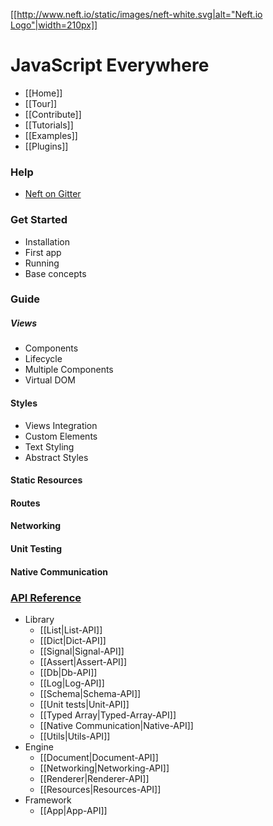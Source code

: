 [[[http://www.neft.io/static/images/neft-white.svg|alt="Neft.io Logo"|width=210px]]](http://neft.io)

JavaScript Everywhere
=====================

- [[Home]]
- [[Tour]]
- [[Contribute]]
- [[Tutorials]]
- [[Examples]]
- [[Plugins]]

### Help
- [Neft on Gitter](https://gitter.im/Neft-io/neft)

### Get Started
- Installation
- First app
- Running
- Base concepts

### Guide

##### Views
- Components
- Lifecycle
- Multiple Components
- Virtual DOM

#### Styles
- Views Integration
- Custom Elements
- Text Styling
- Abstract Styles

#### Static Resources

#### Routes

#### Networking

#### Unit Testing

#### Native Communication

### [API Reference](https://github.com/Neft-io/neft/wiki/API-Reference)
* Library
  - [[List|List-API]]
  - [[Dict|Dict-API]]
  - [[Signal|Signal-API]]
  - [[Assert|Assert-API]]
  - [[Db|Db-API]]
  - [[Log|Log-API]]
  - [[Schema|Schema-API]]
  - [[Unit tests|Unit-API]]
  - [[Typed Array|Typed-Array-API]]
  - [[Native Communication|Native-API]]
  - [[Utils|Utils-API]]
* Engine
  - [[Document|Document-API]]
  - [[Networking|Networking-API]]
  - [[Renderer|Renderer-API]]
  - [[Resources|Resources-API]]
* Framework
  - [[App|App-API]]
